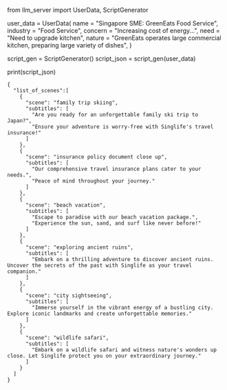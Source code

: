 from llm_server import UserData, ScriptGenerator

user_data = UserData(
	name = "Singapore SME: GreenEats Food Service",
	industry = "Food Service",
	concern = "Increasing cost of energy...",
	need = "Need to upgrade kitchen",
	nature = "GreenEats operates large commercial kitchen, preparing large variety of dishes",
)

script_gen = ScriptGenerator()
script_json = script_gen(user_data)

print(script_json)
```
{
  "list_of_scenes":[
    {
      "scene": "family trip skiing",
      "subtitles": [
        "Are you ready for an unforgettable family ski trip to Japan?",
        "Ensure your adventure is worry-free with Singlife's travel insurance!"
      ]
    },
    {
      "scene": "insurance policy document close up",
      "subtitles": [
        "Our comprehensive travel insurance plans cater to your needs.",
        "Peace of mind throughout your journey."
      ]
    },
    {
      "scene": "beach vacation",
      "subtitles": [
        "Escape to paradise with our beach vacation package.",
        "Experience the sun, sand, and surf like never before!"
      ]
    },
    {
      "scene": "exploring ancient ruins",
      "subtitles": [
        "Embark on a thrilling adventure to discover ancient ruins. Uncover the secrets of the past with Singlife as your travel companion."
      ]
    },
    {
      "scene": "city sightseeing",
      "subtitles": [
        "Immerse yourself in the vibrant energy of a bustling city. Explore iconic landmarks and create unforgettable memories."
      ]
    },
    {
      "scene": "wildlife safari",
      "subtitles": [
        "Embark on a wildlife safari and witness nature's wonders up close. Let Singlife protect you on your extraordinary journey."
      ]
    }
  ]
}
```